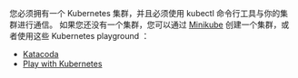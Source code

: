 您必须拥有一个 Kubernetes 集群，并且必须使用 kubectl 命令行工具与你的集群进行通信。
如果您还没有一个集群，您可以通过 [Minikube](/docs/getting-started-guides/minikube) 
创建一个集群，或者使用这些 Kubernetes playground ：

* [Katacoda](https://www.katacoda.com/courses/kubernetes/playground)
* [Play with Kubernetes](http://labs.play-with-k8s.com/)

<!--
You need to have a Kubernetes cluster, and the kubectl command-line tool must
be configured to communicate with your cluster. If you do not already have a
cluster, you can create one by using
[Minikube](/docs/getting-started-guides/minikube),
or you can use one of these Kubernetes playgrounds:

* [Katacoda](https://www.katacoda.com/courses/kubernetes/playground)
* [Play with Kubernetes](http://labs.play-with-k8s.com/)
-->
